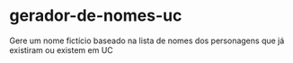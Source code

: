 # gerador-de-nomes-uc
Gere um nome fictício baseado na lista de nomes dos personagens que já existiram ou existem em UC
